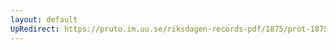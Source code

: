```yaml
---
layout: default
UpRedirect: https://pruto.im.uu.se/riksdagen-records-pdf/1875/prot-1875--ak--012/prot-1875--ak--012_009.pdf
---
```

